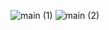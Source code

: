 ![main (1)](https://github.com/asper111c22ug111csc158/asper111c22ug111csc158/assets/144979788/273299fd-590b-4762-8b25-b95c47a446b7)
![main (2)](https://github.com/asper111c22ug111csc158/asper111c22ug111csc158/assets/144979788/80643d72-6db0-4600-a841-1103a0944719)

